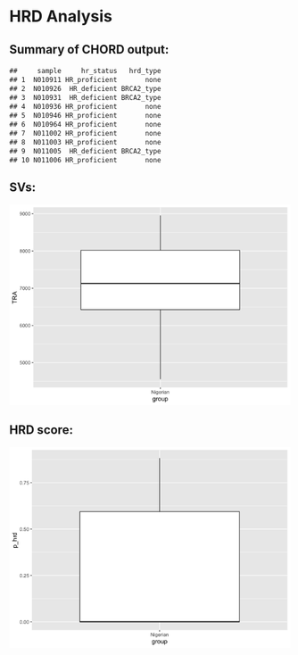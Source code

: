 HRD Analysis
================

## Summary of CHORD output:

    ##     sample     hr_status   hrd_type
    ## 1  N010911 HR_proficient       none
    ## 2  N010926  HR_deficient BRCA2_type
    ## 3  N010931  HR_deficient BRCA2_type
    ## 4  N010936 HR_proficient       none
    ## 5  N010946 HR_proficient       none
    ## 6  N010964 HR_proficient       none
    ## 7  N011002 HR_proficient       none
    ## 8  N011003 HR_proficient       none
    ## 9  N011005  HR_deficient BRCA2_type
    ## 10 N011006 HR_proficient       none

## SVs:

![](hrd_analysis_files/figure-gfm/boxplot_sv-1.png)<!-- -->

## HRD score:

![](hrd_analysis_files/figure-gfm/boxplot_hrd-1.png)<!-- -->
